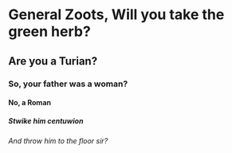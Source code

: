 # General Zoots, Will you take the green herb?
## Are you a Turian?
### So, your father was a woman?
#### No, a Roman
##### Stwike him centuwion
###### And throw him to the floor sir?
